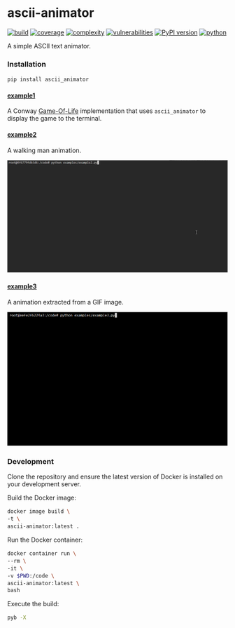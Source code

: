 # ascii-animator
[![build](https://github.com/soda480/ascii-animator/actions/workflows/main.yml/badge.svg?branch=main)](https://github.com/soda480/ascii-animator/actions/workflows/main.yml)
[![coverage](https://img.shields.io/badge/coverage-100.0%25-brightgreen)](https://pybuilder.io/)
[![complexity](https://img.shields.io/badge/complexity-Simple:%205-brightgreen)](https://radon.readthedocs.io/en/latest/api.html#module-radon.complexity)
[![vulnerabilities](https://img.shields.io/badge/vulnerabilities-None-brightgreen)](https://pypi.org/project/bandit/)
[![PyPI version](https://badge.fury.io/py/ascii-animator.svg)](https://badge.fury.io/py/ascii-animator)
[![python](https://img.shields.io/badge/python-3.7%20%7C%203.8%20%7C%203.9%20%7C%203.10-teal)](https://www.python.org/downloads/)

A simple ASCII text animator.

### Installation
```bash
pip install ascii_animator
```
#### [example1](https://github.com/soda480/game-of-life)

A Conway [Game-Of-Life](https://github.com/soda480/game-of-life) implementation that uses `ascii_animator` to display the game to the terminal.

#### [example2](https://github.com/soda480/ascii-animator/blob/main/examples/example2.py)

A walking man animation.

![example1](https://raw.githubusercontent.com/soda480/ascii-animator/main/docs/images/example2.gif)

#### [example3](https://github.com/soda480/ascii-animator/blob/main/examples/example3.py)

A animation extracted from a GIF image.

![example3](https://raw.githubusercontent.com/soda480/ascii-animator/main/docs/images/example3.gif)

### Development

Clone the repository and ensure the latest version of Docker is installed on your development server.

Build the Docker image:
```sh
docker image build \
-t \
ascii-animator:latest .
```

Run the Docker container:
```sh
docker container run \
--rm \
-it \
-v $PWD:/code \
ascii-animator:latest \
bash
```

Execute the build:
```sh
pyb -X
```

